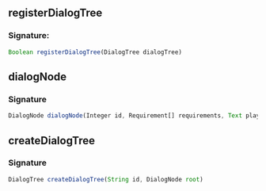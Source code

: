 ## registerDialogTree

### Signature: 
```javascript
Boolean registerDialogTree(DialogTree dialogTree)
```

## dialogNode

### Signature
```javascript
DialogNode dialogNode(Integer id, Requirement[] requirements, Text player, Quest quest, Text[] npc, DialogNode[] responses)
```

## createDialogTree

### Signature
```javascript
DialogTree createDialogTree(String id, DialogNode root)
```
